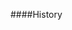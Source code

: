 ####History

<div class="align-justify"When the concept of web came into existence, websites meant plain text on a monochromatic screen. Later with advances on display screen technology and digitization of images, websites were plain texts and images appearing side by side.</div>
